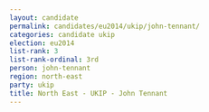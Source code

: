 ```yaml
---
layout: candidate
permalink: candidates/eu2014/ukip/john-tennant/
categories: candidate ukip
election: eu2014
list-rank: 3
list-rank-ordinal: 3rd
person: john-tennant
region: north-east
party: ukip
title: North East - UKIP - John Tennant
---
```

